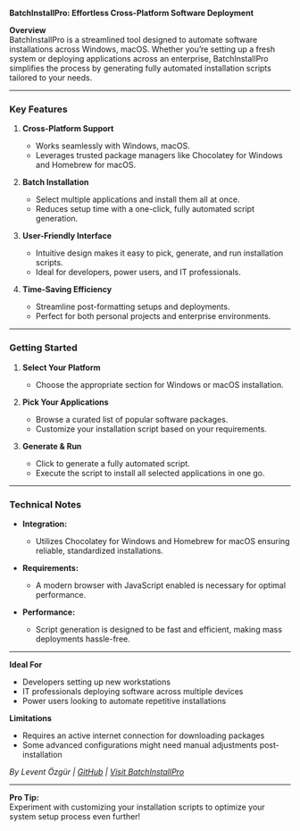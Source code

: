 **BatchInstallPro: Effortless Cross-Platform Software Deployment**

**Overview**  
BatchInstallPro is a streamlined tool designed to automate software installations across Windows, macOS. Whether you’re setting up a fresh system or deploying applications across an enterprise, BatchInstallPro simplifies the process by generating fully automated installation scripts tailored to your needs.

---

### **Key Features**  
1. **Cross-Platform Support**  
   - Works seamlessly with Windows, macOS.  
   - Leverages trusted package managers like Chocolatey for Windows and Homebrew for macOS.

2. **Batch Installation**  
   - Select multiple applications and install them all at once.  
   - Reduces setup time with a one-click, fully automated script generation.

3. **User-Friendly Interface**  
   - Intuitive design makes it easy to pick, generate, and run installation scripts.  
   - Ideal for developers, power users, and IT professionals.

4. **Time-Saving Efficiency**  
   - Streamline post-formatting setups and deployments.  
   - Perfect for both personal projects and enterprise environments.

---

### **Getting Started**  
1. **Select Your Platform**  
   - Choose the appropriate section for Windows or macOS installation.

2. **Pick Your Applications**  
   - Browse a curated list of popular software packages.  
   - Customize your installation script based on your requirements.

3. **Generate & Run**  
   - Click to generate a fully automated script.  
   - Execute the script to install all selected applications in one go.

---

### **Technical Notes**  
- **Integration:**  
  - Utilizes Chocolatey for Windows and Homebrew for macOS ensuring reliable, standardized installations.

- **Requirements:**  
  - A modern browser with JavaScript enabled is necessary for optimal performance.
  
- **Performance:**  
  - Script generation is designed to be fast and efficient, making mass deployments hassle-free.

---

**Ideal For**  
- Developers setting up new workstations  
- IT professionals deploying software across multiple devices  
- Power users looking to automate repetitive installations

**Limitations**  
- Requires an active internet connection for downloading packages  
- Some advanced configurations might need manual adjustments post-installation

*By Levent Özgür | [GitHub](https://github.com/levent1ozgur) | [Visit BatchInstallPro](https://BatchInstallPro.netlify.app/)*

---

**Pro Tip:**  
Experiment with customizing your installation scripts to optimize your system setup process even further!
